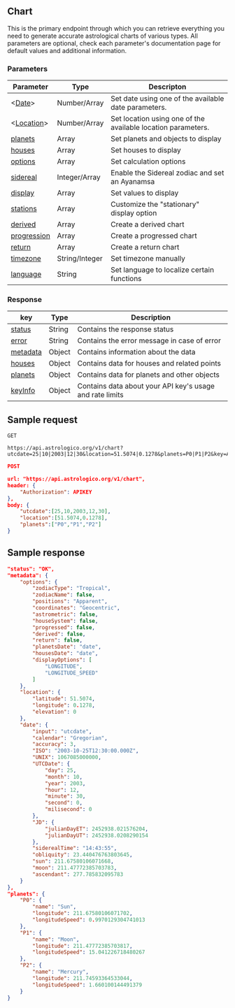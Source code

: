 ## Chart

This is the primary endpoint through which you can retrieve everything you need to generate accurate astrological charts of various types. All parameters are optional, check each parameter's documentation page for default values and additional information.

### Parameters

| Parameter | Type | Descripton |
|---|---|---|
| <[Date](parameters_date.md)> | Number/Array | Set date using one of the available date parameters. |
| <[Location](parameters_location.md)> | Number/Array | Set location using one of the available location parameters. |
| [planets](parameters_planets.md) | Array | Set planets and objects to display |
| [houses](parameters_houses.md) | Array | Set houses to display |
| [options](parameters_options.md) | Array | Set calculation options |
| [sidereal](parameters_sidereal.md) | Integer/Array | Enable the Sidereal zodiac and set an Ayanamsa |
| [display](parameters_display.md) | Array | Set values to display |
| [stations](parameters_display.md) | Array | Customize the "stationary" display option |
| [derived](parameters_derived.md) | Array | Create a derived chart |
| [progression](parameters_progression.md) | Array | Create a progressed chart |
| [return](parameters_return.md) | Array | Create a return chart |
| [timezone](parameters_timezone.md) | String/Integer | Set timezone manually |
| [language](parameters_language.md) | String | Set language to localize certain functions |

### Response

| key | Type | Description |
|---|---|---|
| [status](response_status.md) | String | Contains the response status |
| [error](response_status.md) | String | Contains the error message in case of error |
| [metadata](response_metadata.md) | Object | Contains information about the data |
| [houses](response_houses.md) | Object | Contains data for houses and related points |
| [planets](response_planets.md) | Object | Contains data for planets and other objects |
| [keyInfo](response_keyinfo.md) | Object | Contains data about your API key's usage and rate limits |

## Sample request

```http
GET

https://api.astrologico.org/v1/chart?utcdate=25|10|2003|12|30&location=51.5074|0.1278&planets=P0|P1|P2&key=APIKEY
```

```json
POST

url: "https://api.astrologico.org/v1/chart",
header: {
	"Authorization": APIKEY
},
body: {
	"utcdate":[25,10,2003,12,30],
	"location":[51.5074,0.1278],
	"planets":["P0","P1","P2"]
}
```

## Sample response

```json
"status": "OK",
"metadata": {
	"options": {
		"zodiacType": "Tropical",
		"zodiacName": false,
		"positions": "Apparent",
		"coordinates": "Geocentric",
		"astrometric": false,
		"houseSystem": false,
		"progressed": false,
		"derived": false,
		"return": false,
		"planetsDate": "date",
		"housesDate": "date",
		"displayOptions": [
			"LONGITUDE",
			"LONGITUDE_SPEED"
		]
	},
	"location": {
		"latitude": 51.5074,
		"longitude": 0.1278,
		"elevation": 0
	},
	"date": {
		"input": "utcdate",
		"calendar": "Gregorian",
		"accuracy": 3,
		"ISO": "2003-10-25T12:30:00.000Z",
		"UNIX": 1067085000000,
		"UTCDate": {
			"day": 25,
			"month": 10,
			"year": 2003,
			"hour": 12,
			"minute": 30,
			"second": 0,
			"milisecond": 0
		},
		"JD": {
			"julianDayET": 2452938.021576204,
			"julianDayUT": 2452938.0208290154
		},
		"siderealTime": "14:43:55",
		"obliquity": 23.440476763803645,
		"sun": 211.67580106071668,
		"moon": 211.47772385703783,
		"ascendant": 277.785832095783
	}
},
"planets": {
	"P0": {
		"name": "Sun",
		"longitude": 211.67580106071702,
		"longitudeSpeed": 0.9970129304741013
	},
	"P1": {
		"name": "Moon",
		"longitude": 211.47772385703817,
		"longitudeSpeed": 15.041226718480267
	},
	"P2": {
		"name": "Mercury",
		"longitude": 211.74593364533044,
		"longitudeSpeed": 1.660100144491379
	}
}
```